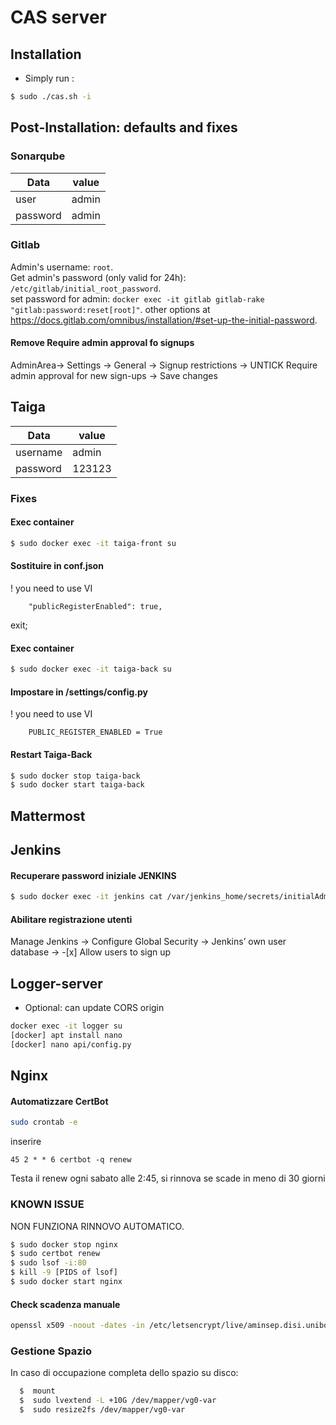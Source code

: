 # CAS server

## Installation
- Simply run :
```bash
$ sudo ./cas.sh -i
```

## Post-Installation: defaults and fixes

### Sonarqube

Data | value
-----|-----
user | admin
password | admin

### Gitlab

Admin's username: `root`.  
Get admin's password (only valid for 24h): `/etc/gitlab/initial_root_password`.  
set password for admin: `docker exec -it gitlab gitlab-rake "gitlab:password:reset[root]"`.
other options at https://docs.gitlab.com/omnibus/installation/#set-up-the-initial-password.    

#### Remove Require admin approval fo signups
AdminArea-> Settings -> General -> Signup restrictions -> UNTICK Require admin approval for new sign-ups -> Save changes

## Taiga

Data | value
-----|-----
username | admin
password | 123123

### Fixes

#### Exec container
```bash
$ sudo docker exec -it taiga-front su
```
#### Sostituire in conf.json
! you need to use VI
```
    "publicRegisterEnabled": true,
```
exit;
#### Exec container
```bash
$ sudo docker exec -it taiga-back su
```

#### Impostare in /settings/config.py
! you need to use VI
```
    PUBLIC_REGISTER_ENABLED = True
```
#### Restart Taiga-Back
```bash
$ sudo docker stop taiga-back
$ sudo docker start taiga-back
```

## Mattermost

## Jenkins
#### Recuperare password iniziale JENKINS
```bash
$ sudo docker exec -it jenkins cat /var/jenkins_home/secrets/initialAdminPassword
```
#### Abilitare registrazione utenti
Manage Jenkins -> Configure Global Security ->  Jenkins’ own user database -> -[x] Allow users to sign up

## Logger-server
- Optional: can update CORS origin
```bash
docker exec -it logger su
[docker] apt install nano
[docker] nano api/config.py
```

## Nginx

####  Automatizzare CertBot

```bash
sudo crontab -e
```
inserire
```
45 2 * * 6 certbot -q renew  
```

Testa il renew ogni sabato alle 2:45, si rinnova se scade in meno di 30 giorni

### KNOWN ISSUE
NON FUNZIONA RINNOVO AUTOMATICO.
```bash
$ sudo docker stop nginx
$ sudo certbot renew
$ sudo lsof -i:80
$ kill -9 [PIDS of lsof]
$ sudo docker start nginx
```

#### Check scadenza manuale
```bash
openssl x509 -noout -dates -in /etc/letsencrypt/live/aminsep.disi.unibo.it/cert.pem
```

### Gestione Spazio
In caso di occupazione completa dello spazio su disco:
```bash
  $  mount
  $  sudo lvextend -L +10G /dev/mapper/vg0-var
  $  sudo resize2fs /dev/mapper/vg0-var
```
